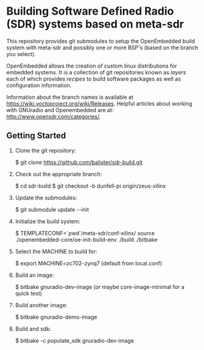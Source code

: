Building Software Defined Radio (SDR) systems based on meta-sdr
=============================================
This repository provides git submodules to setup the OpenEmbedded build system
with meta-sdr and possibly one or more BSP's (based on the branch you select).

OpenEmbedded allows the creation of custom linux distributions for embedded
systems. It is a collection of git repositories known as *layers* each of
which provides *recipes* to build software packages as well as configuration
information.

Information about the branch names is available at
https://wiki.yoctoproject.org/wiki/Releases. Helpful articles about working
with GNUradio and Openembedded are at: http://www.opensdr.com/categories/.

Getting Started
---------------

1. Clone the git repository:

    $ git clone https://github.com/balister/sdr-build.git

2. Check out the appropriate branch:

    $ cd sdr-build
    $ git checkout -b dunfell-pi origin/zeus-xilinx

3. Update the submodules:

    $ git submodule update --init

4. Initialize the build system:

    $ TEMPLATECONF=\`pwd\`/meta-sdr/conf-xilinx/ source ./openembedded-core/oe-init-build-env ./build ./bitbake

5. Select the MACHINE to build for:

    $ export MACHINE=zc702-zynq7   (default from local.conf)

6. Build an image:

    $ bitbake gnuradio-dev-image (or maybe core-image-minimal for a quick test)

7. Build another image:

    $ bitbake gnuradio-demo-image

8. Build and sdk:

    $ bitbake -c populate_sdk gnuradio-dev-image

